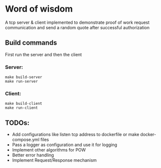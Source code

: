 # Word of wisdom
A tcp server & client implemented to demonstrate proof of work request communication and send a random quote after successful authorization

## Build commands
First run the server and then the client
### Server:
```shell
make build-server
make run-server
```

### Client:
```shell
make build-client
make run-client
```

## TODOs:
- Add configurations like listen tcp address to dockerfile or make docker-compose.yml files
- Pass a logger as configuration and use it for logging
- Implement other algorithms for POW
- Better error handling
- Implement Request/Response mechanism